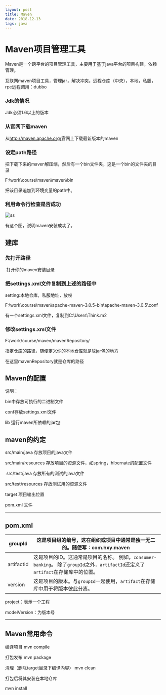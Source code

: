 ```yaml
---
layout: post
title: Maven
date: 2018-12-13
tags: java
---
```






# Maven项目管理工具

Maven是一个跨平台的项目管理工具，主要用于基于java平台的项目构建，依赖管理。

互联网maven项目工具，管理jar，解决冲突，远程仓库（中央），本地，私服，rpc远程调用：dubbo

### Jdk的情况

Jdk必须1.6以上的版本

### 从官网下载maven

从<http://maven.apache.org/>官网上下载最新版本的maven

### 设定path路径

把下载下来的maven解压缩，然后有一个bin文件夹，这是一个bin的文件夹的目录

F:\work\course\maven\maven\bin

把该目录追加到环境变量的path中。

### 利用命令行检查是否成功   

![ss](https://ripperhxy.github.io\images\blog\maven\success.png)

有这个图，说明maven安装成功了。

## 建库

### 先打开路径

​        打开你的maven安装目录

### 把settings.xml文件复制到上述的路径中

setting:本地仓库，私服地址，放权

F:\work\course\maven\apache-maven-3.0.5-bin\apache-maven-3.0.5\conf

有一个settings.xml文件，复制到C:\Users\Think\.m2

### 修改settings.xml文件

<localRepository>F:/work/course/maven/mavenRepository/</localRepository>

指定仓库的路径，随便定义你的本地仓库就是放jar包的地方

在这里mavenRepository就是仓库的路径

## Maven的配置                                            

说明：

   bin中存放可执行的二进制文件

   conf存放settings.xml文件

   lib  运行maven所依赖的jar包

## maven的约定

src/main/java      存放项目的java文件

src/main/resources  存放项目的资源文件，如spring，hibernate的配置文件

​         src/test/java       存放所有的测试的java文件

src/test/resources   存放测试用的资源文件

target            项目输出位置

pom.xml  文件

---

## pom.xml

| groupId    | 这是项目组的编号，这在组织或项目中通常是独一无二的。随便写：com.hxy.maven |
| ---------- | ------------------------------------------------------------ |
| artifactId | 这是项目的ID。这通常是项目的名称。 例如，`consumer-banking`。 除了`groupId`之外，`artifactId`还定义了`artifact`在存储库中的位置。 |
| version    | 这是项目的版本。与`groupId`一起使用，`artifact`在存储库中用于将版本彼此分离。 |

 project：表示一个工程

modelVersion：为版本号

---

## Maven常用命令

编译项目
 mvn compile

打包发布
 mvn package

清理（删除target目录下编译内容）
 mvn clean

打包后将其安装在本地仓库

mvn install                   

